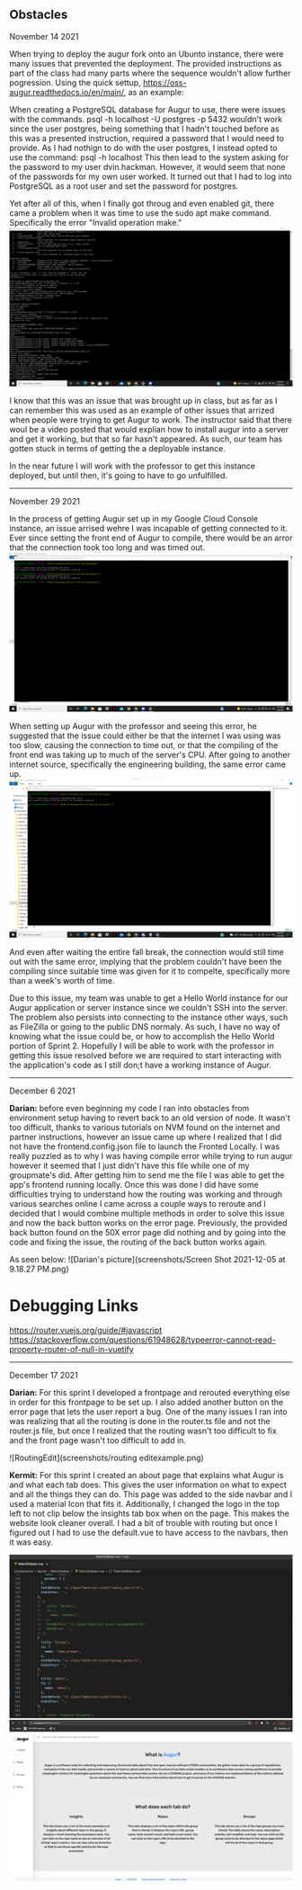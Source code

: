 Obstacles
-----------------------------------------------------------------------------------------------------------------------------------------
November 14 2021

When trying to deploy the augur fork onto an Ubunto instance, there were many issues that prevented the deployment.
The provided instructions as part of the class had many parts where the sequence wouldn't allow further pogression.
Using the quick settup, https://oss-augur.readthedocs.io/en/main/, as an example:

When creating a PostgreSQL database for Augur to use, there were issues with the commands. 
psql -h localhost -U postgres -p 5432 wouldn't work since the user postgres, being something that I hadn't touched before as this was a presented instruction,
required a password that I would need to provide. As I had nothign to do with the user postgres, I instead opted to use the command: psql -h localhost
This then lead to the system asking for the password to my user dvin.hackman. However, it would seem that none of the passwords for my own user worked.
It turned out that I had to log into PostgreSQL as a root user and set the password for postgres.

Yet after all of this, when I finally got throug and even enabled git, there came a problem when it was time to use the sudo apt make command.
Specifically the error "Invalid operation make." 
![nov14](screenshots/nov-14-2021.png)

I know that this was an issue that was brought up in class, but as far as I can remember this 
was used as an example of other issues that arrized when people were trying to get Augur to work. The instructor said that there woul be a 
video posted that would explian how to install augur into a server and get it working, but that so far hasn't appeared. As such, our team has gotten stuck 
in terms of getting the a deployable instance.

In the near future I will work with the professor to get this instance deployed, but until then, it's going to have to go unfulfilled.

-------------------------------------------------------------------------------------------------------------------------------------------

November 29 2021

In the process of getting Augur set up in my Google Cloud Console instance, an issue arrised wehre I was incapable of getting connected to it. 
Ever since setting the front end of Augur to compile, there would be an arror that the connection took too long and was timed out.
![SSH Issues](screenshots/sshIssues.png)

When setting up Augur with the professor and seeing this error, he suggested that the issue could either be that the internet I was using was too slow,
causing the connection to time out, or that the compiling of the front end was taking up to much of the server's CPU.
After going to another internet source, specifically the engineering building, the same error came up.
![SSH Issues 2](screenshots/sshIssues2.png)

And even after waiting the entire fall break, the connection would still time out with the same error, implying that the problem couldn't have been the compiling
since suitable time was given for it to compelte, specifically more than a week's worth of time.

Due to this issue, my team was unable to get a Hello World instance for our Augur application or server instance since we couldn't SSH into the server. The problem
also persists into connecting to the instance other ways, such as FileZilla or going to the public DNS normaly. As such, I have no way of knowing what the issue 
could be, or how to accomplish the Hello World portion of Sprint 2. Hopefully I will be able to work with the professor in getting this issue resolved before we are 
required to start interacting with the application's code as I still don;t have a working instance of Augur.

----------------------------------------------------------------------------------------------------------------------------------------------------------------------

December 6 2021

**Darian:** before even beginning my code I ran into obstacles from environment setup having to revert back to an old version of node.
It wasn't too difficult, thanks to various tutorials on NVM found on the internet and partner instructions, however an issue came up where I realized that I 
did not have the frontend.config.json file to launch the Fronted Locally. I was really puzzled as to why I was having compile error while trying to run augur 
however it seemed that I just didn't have this file while one of my groupmate's did. After getting him to send me the file I was able to get the app's frontend running locally. 
Once this was done I did have some difficulties trying to understand how the routing was working and through various searches online I came across 
a couple ways to reroute and I decided that I would combine multiple methods in order to solve this issue and now the back button works on the error page.
Previously, the provided back button found on the 50X error page did nothing and by going into the code and fixing the issue, the routing of the back button works again.

As seen below:
![Darian's picture](screenshots/Screen Shot 2021-12-05 at 9.18.27 PM.png)

Debugging Links
==
https://router.vuejs.org/guide/#javascript
https://stackoverflow.com/questions/61948628/typeerror-cannot-read-property-router-of-null-in-vuetify

----------------------------------------------------------------------------------------------------------------------------------------------------------------------------

December 17 2021

**Darian:** For this sprint I developed a frontpage and rerouted everything else in order for this frontpage to be set up.
I also added another button on the error page that lets the user report a bug. One of the many issues I ran into was realizing 
that all the routing is done in the router.ts file and not the router.js file, but once I realized that the routing wasn't 
too difficult to fix and the front page wasn't too difficult to add in.

![RoutingEdit](screenshots/routing editexample.png)

**Kermit:** For this sprint I created an about page that explains what Augur is and what each tab does. 
This gives the user information on what to expect and all the things they can do. This page was added to the side navbar 
and I used a material Icon that fits it. Additionally, I changed the logo in the top left to not clip below the insights tab box when on the page. 
This makes the website look cleaner overall. I had a bit of trouble with routing but once I figured out I had to use the default.vue to have access to the navbars, then it was easy.

![taskbarcode](screenshots/taskbaredit.png)
![taskbar](screenshots/AboutPage.png)
